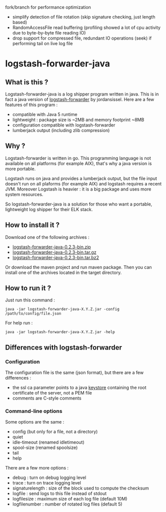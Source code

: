 fork/branch for performance optimization
- simplify detection of file rotation (skip signature checking, just length based)
- RandomAccessFile read buffering (profiling showed a lot of cpu activity due to byte-by-byte file reading IO)
- drop support for compressed file, redundant IO operations (seek) if performing tail on live log file

# logstash-forwarder-java

## What is this ?

Logstash-forwarder-java is a log shipper program written in java. This is in fact a java version of [logstash-forwarder](https://github.com/elasticsearch/logstash-forwarder) by jordansissel.
Here are a few features of this program :
  - compatible with Java 5 runtime
  - lightweight : package size is ~2MB and memory footprint ~8MB
  - configuration compatible with logstash-forwarder
  - lumberjack output (including zlib compression)

## Why ?

Logstash-forwarder is written in go. This programming language is not available on all platforms (for example AIX), that's why a java version is more portable.

Logstash runs on java and provides a lumberjack output, but the file input doesn't run on all plaforms (for example AIX) and logstash requires a recent JVM. Moreover Logstash is heavier : it is a big package and uses more system resources.

So logstash-forwarder-java is a solution for those who want a portable, lightweight log shipper for their ELK stack.

## How to install it ?

Download one of the following archives :
  - [logstash-forwarder-java-0.2.3-bin.zip](https://github.com/didfet/logstash-forwarder-java/releases/download/0.2.3/logstash-forwarder-java-0.2.3-bin.zip)
  - [logstash-forwarder-java-0.2.3-bin.tar.gz](https://github.com/didfet/logstash-forwarder-java/releases/download/0.2.3/logstash-forwarder-java-0.2.3-bin.tar.gz)
  - [logstash-forwarder-java-0.2.3-bin.tar.bz2](https://github.com/didfet/logstash-forwarder-java/releases/download/0.2.3/logstash-forwarder-java-0.2.3-bin.tar.bz2)

Or download the maven project and run maven package. Then you can install one of the archives located in the target directory.

## How to run it ?

Just run this command :

    java -jar logstash-forwarder-java-X.Y.Z.jar -config /path/to/config/file.json

For help run :

    java -jar logstash-forwarder-java-X.Y.Z.jar -help

## Differences with logstash-forwarder

### Configuration

The configuration file is the same (json format), but there are a few differences :
  - the ssl ca parameter points to a java [keystore](https://github.com/didfet/logstash-forwarder-java/blob/master/HOWTO-KEYSTORE.md) containing the root certificate of the server, not a PEM file
  - comments are C-style comments

### Command-line options

Some options are the same :
  - config (but only for a file, not a directory)
  - quiet
  - idle-timeout (renamed idletimeout)
  - spool-size (renamed spoolsize)
  - tail
  - help

There are a few more options :
  - debug : turn on debug logging level
  - trace : turn on trace logging level
  - signaturelength : size of the block used to compute the checksum
  - logfile : send logs to this file instead of stdout
  - logfilesize : maximum size of each log file (default 10M)
  - logfilenumber : number of rotated log files (default 5)

